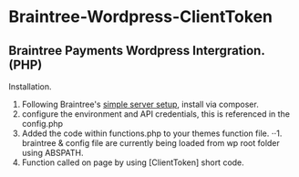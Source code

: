 # Braintree-Wordpress-ClientToken

## Braintree Payments Wordpress Intergration. (PHP)

Installation.

1. Following Braintree's [simple server setup](https://developers.braintreepayments.com/start/hello-server/php), install via composer.
2. configure the environment and API credentials, this is referenced in the config.php
3. Added the code within functions.php to your themes function file.
  ⋅⋅1. braintree & config file are currently being loaded from wp root folder using ABSPATH.
4.  Function called on page by using [ClientToken] short code.
